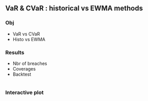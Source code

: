 ## VaR & CVaR : historical vs EWMA methods

### Obj
- VaR vs CVaR
- Histo vs EWMA

### Results
- Nbr of breaches
- Coverages
- Backtest

#
### Interactive plot
